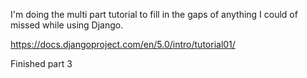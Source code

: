 I'm doing the multi part tutorial to fill in the gaps of anything I could of missed while using Django.

https://docs.djangoproject.com/en/5.0/intro/tutorial01/

Finished part 3